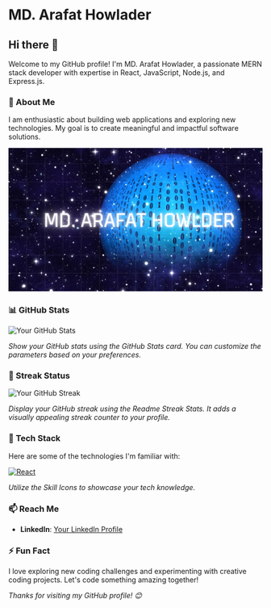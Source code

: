 # MD. Arafat Howlader

## Hi there 👋

Welcome to my GitHub profile! I'm MD. Arafat Howlader, a passionate MERN stack developer with expertise in React, JavaScript, Node.js, and Express.js.

### 🚀 About Me

I am enthusiastic about building web applications and exploring new technologies. My goal is to create meaningful and impactful software solutions.


![My Banner](https://raw.githubusercontent.com/arafatah/arafatah/main/Blue%20Textured%20Space%20Landscape%20Hello%20World%20Desktop%20Wallpaper.png)


### 📊 GitHub Stats

![Your GitHub Stats](https://github-readme-stats.vercel.app/api?username=arafatah&show_icons=true&count_private=true&hide=issues,contribs&title_color=2ecc71&icon_color=3498db&text_color=555555&bg_color=ffffff)

*Show your GitHub stats using the GitHub Stats card. You can customize the parameters based on your preferences.*

### 🌟 Streak Status

![Your GitHub Streak](https://github-readme-streak-stats.herokuapp.com/?user=arafatah&fire=2ecc71&ring=3498db&currStreakNum=555555&sideNums=555555&currStreakLabel=555555&sideLabels=555555&dates=555555)

*Display your GitHub streak using the Readme Streak Stats. It adds a visually appealing streak counter to your profile.*

### 🔧 Tech Stack

Here are some of the technologies I'm familiar with:

[![React](https://skillicons.dev/icons?i=js,html,css,react,figma,javascript,nodejs,express,mongodb)](https://skillicons.dev) 

*Utilize the Skill Icons to showcase your tech knowledge.*

### 📫 Reach Me

- **LinkedIn**: [Your LinkedIn Profile](https://www.linkedin.com/in/md-arafat-howlader-688a39183/)


### ⚡ Fun Fact

I love exploring new coding challenges and experimenting with creative coding projects. Let's code something amazing together!

*Thanks for visiting my GitHub profile! 😊*



